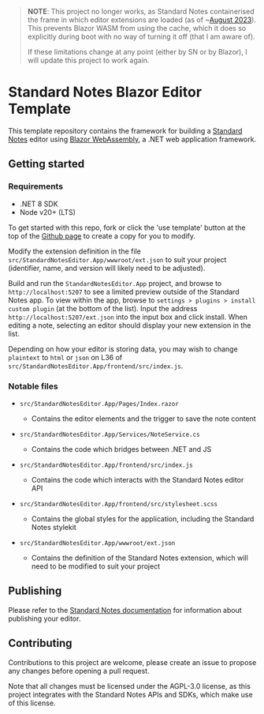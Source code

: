 > **NOTE**: This project no longer works, as Standard Notes containerised the frame in which editor extensions are loaded (as
> of ~[August 2023](https://discord.com/channels/894600255058898974/906196267137372230/1138424611151822888)). This prevents Blazor WASM from using the cache, which it does so
> explicitly during boot with no way of turning it off (that I am aware of).
>
> If these limitations change at any point (either by SN or by Blazor), I will update this project to work again.

# Standard Notes Blazor Editor Template

This template repository contains the framework for building a [Standard Notes](https://standardnotes.com) editor
using [Blazor WebAssembly](https://dotnet.microsoft.com/en-us/apps/aspnet/web-apps/blazor), a .NET web application framework.

## Getting started

### Requirements

* .NET 8 SDK
* Node v20+ (LTS)

To get started with this repo, fork or click the 'use template' button at the top of the [Github page](https://github.com/crookm/sn-blazor-editor-template) to create a copy for you
to modify.

Modify the extension definition in the file `src/StandardNotesEditor.App/wwwroot/ext.json` to suit your project (identifier, name, and version will likely need to be adjusted).

Build and run the `StandardNotesEditor.App` project, and browse to `http://localhost:5207` to see a limited preview outside of the Standard Notes app. To view within the app,
browse to `settings > plugins > install custom plugin` (at the bottom of the list). Input the address `http://localhost:5207/ext.json` into the input box and click install. When
editing a note, selecting an editor should display your new extension in the list.

Depending on how your editor is storing data, you may wish to change `plaintext` to `html` or `json` on L36 of `src/StandardNotesEditor.App/frontend/src/index.js`.

### Notable files

* `src/StandardNotesEditor.App/Pages/Index.razor`
    * Contains the editor elements and the trigger to save the note content

* `src/StandardNotesEditor.App/Services/NoteService.cs`
    * Contains the code which bridges between .NET and JS

* `src/StandardNotesEditor.App/frontend/src/index.js`
    * Contains the code which interacts with the Standard Notes editor API

* `src/StandardNotesEditor.App/frontend/src/stylesheet.scss`
    * Contains the global styles for the application, including the Standard Notes stylekit

* `src/StandardNotesEditor.App/wwwroot/ext.json`
    * Contains the definition of the Standard Notes extension, which will need to be modified to suit your project

## Publishing

Please refer to the [Standard Notes documentation](https://docs.standardnotes.com/extensions/publishing) for information about publishing your editor.

## Contributing

Contributions to this project are welcome, please create an issue to propose any changes before opening a pull request.

Note that all changes must be licensed under the AGPL-3.0 license, as this project integrates with the Standard Notes APIs and SDKs, which make use of this license.